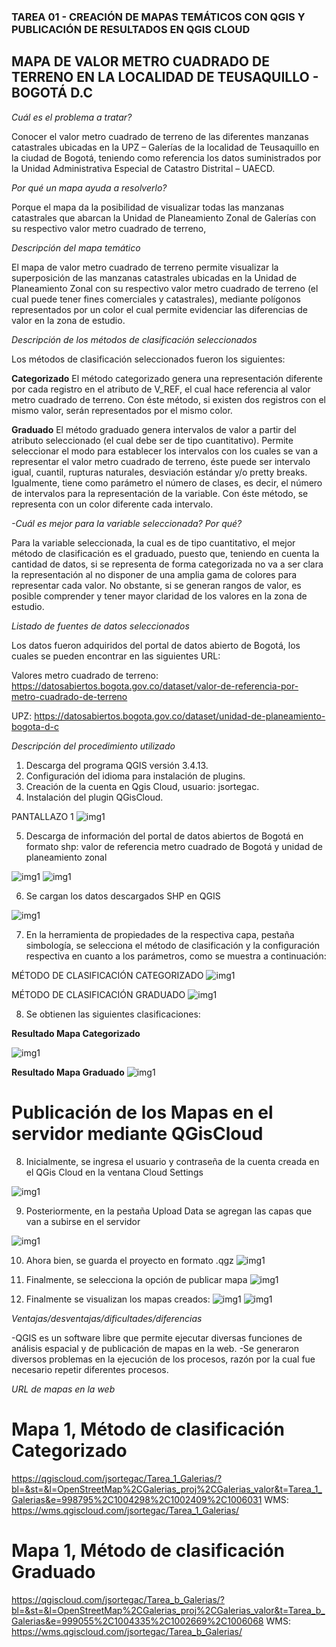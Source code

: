 ### TAREA 01 - CREACIÓN DE MAPAS TEMÁTICOS CON QGIS Y PUBLICACIÓN DE RESULTADOS EN QGIS CLOUD

## MAPA DE VALOR METRO CUADRADO DE TERRENO EN LA LOCALIDAD DE TEUSAQUILLO - BOGOTÁ D.C

*Cuál es el problema a tratar?*

Conocer el valor metro cuadrado de terreno de las diferentes manzanas catastrales ubicadas en la UPZ – Galerías de la localidad de Teusaquillo en la ciudad de Bogotá, teniendo como referencia los datos suministrados por la Unidad Administrativa Especial de Catastro Distrital – UAECD. 

*Por qué un mapa ayuda a resolverlo?*

Porque el mapa da la posibilidad de visualizar todas las manzanas catastrales que abarcan la Unidad de Planeamiento Zonal de Galerías con su respectivo valor metro cuadrado de terreno,  

*Descripción del mapa temático*

El mapa de valor metro cuadrado de terreno permite visualizar la superposición de las manzanas catastrales ubicadas en la Unidad de Planeamiento Zonal con su respectivo valor metro cuadrado de terreno  (el cual puede tener fines comerciales y catastrales), mediante polígonos representados por un color el cual permite evidenciar las diferencias de valor en la zona de estudio.

*Descripción de los métodos de clasificación seleccionados*

Los métodos de clasificación seleccionados fueron los siguientes:

**Categorizado**
El método categorizado genera una representación diferente por cada registro en el atributo de V_REF, el cual hace referencia al valor metro cuadrado de terreno. Con éste método, si existen dos registros con el mismo valor, serán representados por el mismo color.

**Graduado**
El método graduado genera intervalos de valor a partir del atributo seleccionado (el cual debe ser de tipo cuantitativo). Permite seleccionar el modo para establecer los intervalos con los cuales se van a representar el valor metro cuadrado de terreno, éste puede ser intervalo igual, cuantil, rupturas naturales, desviación estándar y/o pretty breaks. Igualmente, tiene como parámetro el número de clases, es decir, el número de intervalos para la representación de la variable. Con éste método, se representa con un color diferente cada intervalo. 

*-Cuál es mejor para la variable seleccionada? Por qué?*

Para la variable seleccionada, la cual es de tipo cuantitativo, el mejor método de clasificación es el graduado, puesto que, teniendo en cuenta la cantidad de datos, si se representa de forma categorizada no va a ser clara la representación al no disponer de una amplia gama de colores para representar cada valor. No obstante, si se generan rangos de valor, es posible comprender y tener mayor claridad de los valores en la zona de estudio. 

*Listado de fuentes de datos seleccionados*

Los datos fueron adquiridos del portal de datos abierto de Bogotá, los cuales se pueden encontrar en las siguientes URL:

Valores metro cuadrado de terreno:
https://datosabiertos.bogota.gov.co/dataset/valor-de-referencia-por-metro-cuadrado-de-terreno

UPZ:
https://datosabiertos.bogota.gov.co/dataset/unidad-de-planeamiento-bogota-d-c

*Descripción del procedimiento utilizado*

1.	Descarga del programa QGIS versión 3.4.13.
2.	Configuración del idioma para instalación de plugins.
3.	Creación de la cuenta en Qgis Cloud, usuario: jsortegac.
4.	Instalación del plugin QGisCloud.

PANTALLAZO 1
![img1](imagen/PANTALLAZO1.JPG)

5.	Descarga de información del portal de datos abiertos de Bogotá en formato shp: valor de referencia metro cuadrado de Bogotá y unidad de planeamiento zonal

![img1](imagen/PANTALLAZO2.JPG)
![img1](imagen/PANTALLAZO3.JPG)

6.	Se cargan los datos descargados SHP en QGIS

![img1](imagen/PANTALLAZO4.JPG)

7.	En la herramienta de propiedades de la respectiva capa, pestaña simbología, se selecciona el método de clasificación y la configuración respectiva en cuanto a los parámetros, como se muestra a continuación: 

MÉTODO DE CLASIFICACIÓN CATEGORIZADO
![img1](imagen/PANTALLAZO5.JPG)

MÉTODO DE CLASIFICACIÓN GRADUADO 
![img1](imagen/PANTALLAZO11.JPG)

8. Se obtienen las siguientes clasificaciones:

**Resultado Mapa Categorizado**

![img1](imagen/PANTALLAZO6.JPG)

**Resultado Mapa Graduado**
![img1](imagen/PANTALLAZO12.JPG)


# Publicación de los Mapas en el servidor mediante QGisCloud

8. Inicialmente, se ingresa el usuario y contraseña de la cuenta creada en el QGis Cloud en la ventana Cloud Settings

![img1](imagen/PANTALLAZO7.JPG)


9. Posteriormente, en la pestaña Upload Data se agregan las capas que van a subirse en el servidor

![img1](imagen/PANTALLAZO8.JPG)


10. Ahora bien, se guarda el proyecto en formato .qgz
![img1](imagen/PANTALLAZO9.JPG)


11. Finalmente, se selecciona la opción de publicar mapa
![img1](imagen/PANTALLAZO10.JPG)

12. Finalmente se visualizan los mapas creados:
![img1](imagen/PANTALLAZO13.JPG)
![img1](imagen/PANTALLAZO14.JPG)




*Ventajas/desventajas/dificultades/diferencias*

-QGIS es un software libre que permite ejecutar diversas funciones de análisis espacial y de publicación de mapas en la web.
-Se generaron diversos problemas en la ejecución de los procesos, razón por la cual fue necesario repetir diferentes procesos.

*URL de mapas en la web*

# Mapa 1, Método de clasificación Categorizado
https://qgiscloud.com/jsortegac/Tarea_1_Galerias/?bl=&st=&l=OpenStreetMap%2CGalerias_proj%2CGalerias_valor&t=Tarea_1_Galerias&e=998795%2C1004298%2C1002409%2C1006031
WMS: 
https://wms.qgiscloud.com/jsortegac/Tarea_1_Galerias/

# Mapa 1, Método de clasificación Graduado
https://qgiscloud.com/jsortegac/Tarea_b_Galerias/?bl=&st=&l=OpenStreetMap%2CGalerias_proj%2CGalerias_valor&t=Tarea_b_Galerias&e=999055%2C1004335%2C1002669%2C1006068
WMS: 
https://wms.qgiscloud.com/jsortegac/Tarea_b_Galerias/

